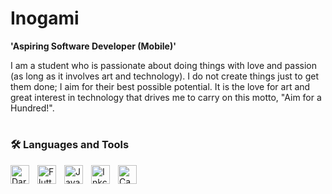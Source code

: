 # Inogami

**'Aspiring Software Developer (Mobile)'**

I am a student who is passionate about doing things with love and passion (as long as it involves art and technology). I do not create things just to get them done; I aim for their best possible potential. It is the love for art and great interest in technology that drives me to carry on this motto, "Aim for a Hundred!".

#

### 🛠️ Languages and Tools 
<img align="left" alt="Dart" width="30" style="padding-right:10px;" src="https://cdn.jsdelivr.net/gh/devicons/devicon@latest/icons/dart/dart-original.svg" />
<img align="left" alt="Flutter" width="30" style="padding-right:10px;" src="https://cdn.jsdelivr.net/gh/devicons/devicon@latest/icons/flutter/flutter-original.svg">
<img align="left" alt="Java" width="30" style="padding-right:10px;" src="https://cdn.jsdelivr.net/gh/devicons/devicon@latest/icons/java/java-original.svg" />
<img align="left" alt="Inkcape" width="30" style="padding-right:10px;" src="https://cdn.jsdelivr.net/gh/devicons/devicon@latest/icons/inkscape/inkscape-original-wordmark.svg" />
<img align="left" alt="Canva" width="30" style="padding-right:10px;" src="https://cdn.jsdelivr.net/gh/devicons/devicon@latest/icons/canva/canva-original.svg" />
          
#


          